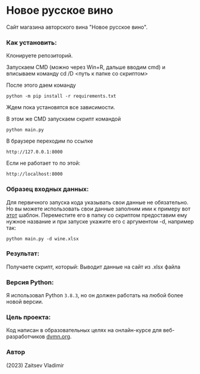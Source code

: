 # Новое русское вино

Сайт магазина авторского вина "Новое русское вино".

### Как установить:
Клонируете репозиторий.

Запускаем CMD (можно через Win+R, дальше вводим cmd) и вписываем команду cd /D <путь к папке со скриптом>

После этого даем команду
```
python -m pip install -r requirements.txt
```
Ждем пока установятся все зависимости.

В этом же CMD запускаем скрипт командой 
```
python main.py 
``` 

В браузере переходим по ссылке 
```
http://127.0.0.1:8000
``` 
Если не работает то по этой:
``` 
http://localhost:8000
``` 
### Образец входных данных:
Для первичного запуска кода указывать свои данные не обязательно.
Но вы можете использовать свои данные заполним ими к примеру вот [этот](https://github.com/FOURWORDSALLCAPS/Sale_of_elite_wine/files/11498419/wine.xlsx) шаблон.
Переместите его в папку со скриптом предоставим ему нужное название и при запуске укажите его с аргументом -d, например так:
```
python main.py -d wine.xlsx
```

### Результат:
Получаете скрипт, который:
Выводит данные на сайт из .xlsx файла

### Версия Python: 
Я использовал Python `3.8.3`, но он должен работать на любой более новой версии.

### Цель проекта:
Код написан в образовательных целях на онлайн-курсе для веб-разработчиков [dvmn.org](https://dvmn.org/).

### Автор
(2023) Zaitsev Vladimir
